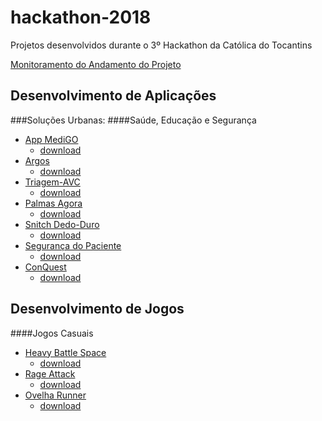 # hackathon-2018
Projetos desenvolvidos durante o 3º Hackathon da Católica do Tocantins


[Monitoramento do Andamento do Projeto](https://dashboard-hackton.herokuapp.com)



## Desenvolvimento de Aplicações
###Soluções Urbanas:
####Saúde, Educação e Segurança

- [App MediGO](https://github.com/brunomoraisti/AppMedigo)
	- [download](https://github.com/brunomoraisti/AppMedigo/archive/master.zip)
- [Argos](https://github.com/brunnosales/argos2)
	- [download](https://github.com/brunnosales/argos2/archive/master.zip)
- [Triagem-AVC](https://github.com/vilmarferreira/Triagem-AVC)
	- [download](https://github.com/vilmarferreira/Triagem-AVC/archive/master.zip)
- [Palmas Agora](https://github.com/juleow/projeto_hackathon)
	- [download](https://github.com/juleow/projeto_hackathon/archive/master.zip)
- [Snitch Dedo-Duro](https://github.com/DanielArrais/snitchdedoduro)
	- [download](https://github.com/DanielArrais/snitchdedoduro/archive/master.zip)
- [Segurança do Paciente](https://github.com/SkyList/Hackathon-prototipo)
	- [download](https://github.com/SkyList/Hackathon-prototipo/archive/master.zip)
- [ConQuest](https://github.com/felipegomesgit13/ConQuest)
	- [download](https://github.com/felipegomesgit13/ConQuest/archive/master.zip)

## Desenvolvimento de Jogos
####Jogos Casuais


- [Heavy Battle Space](https://github.com/BersonCrios/HeavyBattleSpace)
	- [download](https://github.com/BersonCrios/HeavyBattleSpace/archive/master.zip)
- [Rage Attack](https://github.com/saviossmg/RageAttack)
	- [download](https://github.com/saviossmg/RageAttack/archive/master.zip)
- [Ovelha Runner](https://github.com/Adailsonacj/OvelhaRunner)
	- [download](https://github.com/Adailsonacj/OvelhaRunner/archive/master.zip)
